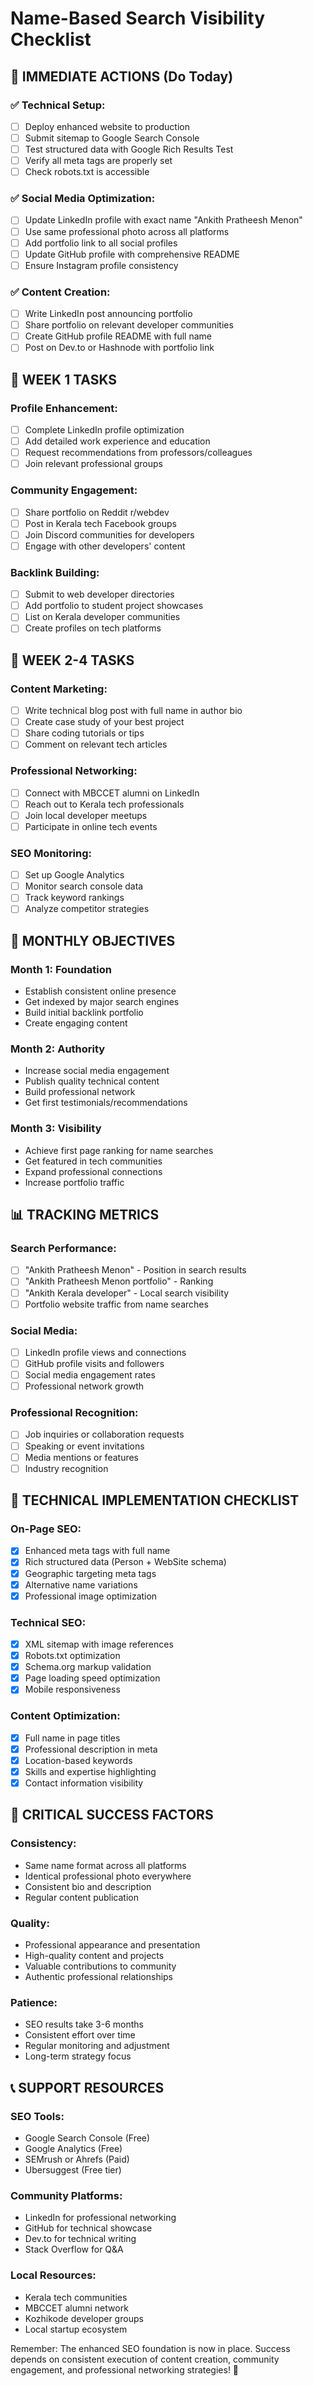 # Name-Based Search Visibility Checklist

## 🚀 **IMMEDIATE ACTIONS (Do Today)**

### ✅ **Technical Setup:**
- [ ] Deploy enhanced website to production
- [ ] Submit sitemap to Google Search Console
- [ ] Test structured data with Google Rich Results Test
- [ ] Verify all meta tags are properly set
- [ ] Check robots.txt is accessible

### ✅ **Social Media Optimization:**
- [ ] Update LinkedIn profile with exact name "Ankith Pratheesh Menon"
- [ ] Use same professional photo across all platforms
- [ ] Add portfolio link to all social profiles
- [ ] Update GitHub profile with comprehensive README
- [ ] Ensure Instagram profile consistency

### ✅ **Content Creation:**
- [ ] Write LinkedIn post announcing portfolio
- [ ] Share portfolio on relevant developer communities
- [ ] Create GitHub profile README with full name
- [ ] Post on Dev.to or Hashnode with portfolio link

## 📅 **WEEK 1 TASKS**

### Profile Enhancement:
- [ ] Complete LinkedIn profile optimization
- [ ] Add detailed work experience and education
- [ ] Request recommendations from professors/colleagues
- [ ] Join relevant professional groups

### Community Engagement:
- [ ] Share portfolio on Reddit r/webdev
- [ ] Post in Kerala tech Facebook groups
- [ ] Join Discord communities for developers
- [ ] Engage with other developers' content

### Backlink Building:
- [ ] Submit to web developer directories
- [ ] Add portfolio to student project showcases
- [ ] List on Kerala developer communities
- [ ] Create profiles on tech platforms

## 📅 **WEEK 2-4 TASKS**

### Content Marketing:
- [ ] Write technical blog post with full name in author bio
- [ ] Create case study of your best project
- [ ] Share coding tutorials or tips
- [ ] Comment on relevant tech articles

### Professional Networking:
- [ ] Connect with MBCCET alumni on LinkedIn
- [ ] Reach out to Kerala tech professionals
- [ ] Join local developer meetups
- [ ] Participate in online tech events

### SEO Monitoring:
- [ ] Set up Google Analytics
- [ ] Monitor search console data
- [ ] Track keyword rankings
- [ ] Analyze competitor strategies

## 🎯 **MONTHLY OBJECTIVES**

### Month 1: Foundation
- Establish consistent online presence
- Get indexed by major search engines
- Build initial backlink portfolio
- Create engaging content

### Month 2: Authority
- Increase social media engagement
- Publish quality technical content
- Build professional network
- Get first testimonials/recommendations

### Month 3: Visibility
- Achieve first page ranking for name searches
- Get featured in tech communities
- Expand professional connections
- Increase portfolio traffic

## 📊 **TRACKING METRICS**

### Search Performance:
- [ ] "Ankith Pratheesh Menon" - Position in search results
- [ ] "Ankith Pratheesh Menon portfolio" - Ranking
- [ ] "Ankith Kerala developer" - Local search visibility
- [ ] Portfolio website traffic from name searches

### Social Media:
- [ ] LinkedIn profile views and connections
- [ ] GitHub profile visits and followers
- [ ] Social media engagement rates
- [ ] Professional network growth

### Professional Recognition:
- [ ] Job inquiries or collaboration requests
- [ ] Speaking or event invitations
- [ ] Media mentions or features
- [ ] Industry recognition

## 🔧 **TECHNICAL IMPLEMENTATION CHECKLIST**

### On-Page SEO:
- [x] Enhanced meta tags with full name
- [x] Rich structured data (Person + WebSite schema)
- [x] Geographic targeting meta tags
- [x] Alternative name variations
- [x] Professional image optimization

### Technical SEO:
- [x] XML sitemap with image references
- [x] Robots.txt optimization
- [x] Schema.org markup validation
- [x] Page loading speed optimization
- [x] Mobile responsiveness

### Content Optimization:
- [x] Full name in page titles
- [x] Professional description in meta
- [x] Location-based keywords
- [x] Skills and expertise highlighting
- [x] Contact information visibility

## 🚨 **CRITICAL SUCCESS FACTORS**

### Consistency:
- Same name format across all platforms
- Identical professional photo everywhere
- Consistent bio and description
- Regular content publication

### Quality:
- Professional appearance and presentation
- High-quality content and projects
- Valuable contributions to community
- Authentic professional relationships

### Patience:
- SEO results take 3-6 months
- Consistent effort over time
- Regular monitoring and adjustment
- Long-term strategy focus

## 📞 **SUPPORT RESOURCES**

### SEO Tools:
- Google Search Console (Free)
- Google Analytics (Free)
- SEMrush or Ahrefs (Paid)
- Ubersuggest (Free tier)

### Community Platforms:
- LinkedIn for professional networking
- GitHub for technical showcase
- Dev.to for technical writing
- Stack Overflow for Q&A

### Local Resources:
- Kerala tech communities
- MBCCET alumni network
- Kozhikode developer groups
- Local startup ecosystem

Remember: The enhanced SEO foundation is now in place. Success depends on consistent execution of content creation, community engagement, and professional networking strategies! 🎯